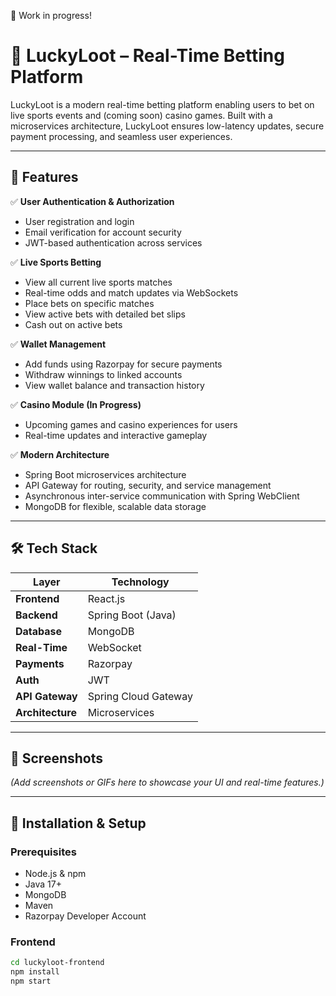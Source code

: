 🚧 Work in progress!

# 🎲 LuckyLoot – Real-Time Betting Platform

LuckyLoot is a modern real-time betting platform enabling users to bet on live sports events and (coming soon) casino games. Built with a microservices architecture, LuckyLoot ensures low-latency updates, secure payment processing, and seamless user experiences.

---

## 🚀 Features

✅ **User Authentication & Authorization**  
- User registration and login  
- Email verification for account security  
- JWT-based authentication across services

✅ **Live Sports Betting**  
- View all current live sports matches  
- Real-time odds and match updates via WebSockets  
- Place bets on specific matches  
- View active bets with detailed bet slips  
- Cash out on active bets

✅ **Wallet Management**  
- Add funds using Razorpay for secure payments  
- Withdraw winnings to linked accounts  
- View wallet balance and transaction history

✅ **Casino Module (In Progress)**  
- Upcoming games and casino experiences for users  
- Real-time updates and interactive gameplay

✅ **Modern Architecture**  
- Spring Boot microservices architecture  
- API Gateway for routing, security, and service management  
- Asynchronous inter-service communication with Spring WebClient  
- MongoDB for flexible, scalable data storage

---

## 🛠️ Tech Stack

| Layer             | Technology                          |
|-------------------|-------------------------------------|
| **Frontend**      | React.js                            |
| **Backend**       | Spring Boot (Java)                  |
| **Database**      | MongoDB                             |
| **Real-Time**     | WebSocket                           |
| **Payments**      | Razorpay                            |
| **Auth**          | JWT                                  |
| **API Gateway**   | Spring Cloud Gateway                |
| **Architecture**  | Microservices                       |

---

## 📸 Screenshots

*(Add screenshots or GIFs here to showcase your UI and real-time features.)*

---

## 📝 Installation & Setup

### Prerequisites

- Node.js & npm
- Java 17+
- MongoDB
- Maven
- Razorpay Developer Account

### Frontend

```bash
cd luckyloot-frontend
npm install
npm start

